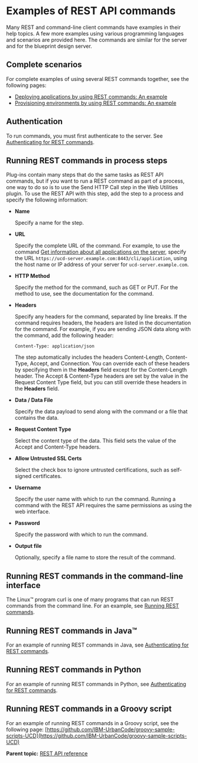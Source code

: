 # Examples of REST API commands

Many REST and command-line client commands have examples in their help topics. A few more examples using various programming languages and scenarios are provided here. The commands are similar for the server and for the blueprint design server.

## Complete scenarios

For complete examples of using several REST commands together, see the following pages:

-   [Deploying applications by using REST commands: An example](rest_api_ref_example.md)
-   [Provisioning environments by using REST commands: An example](rest_api_ref_provision_example.md)

## Authentication

To run commands, you must first authenticate to the server. See [Authenticating for REST commands](rest_api_ref_authenticating.md).

## Running REST commands in process steps

Plug-ins contain many steps that do the same tasks as REST API commands, but if you want to run a REST command as part of a process, one way to do so is to use the Send HTTP Call step in the Web Utilities plugin. To use the REST API with this step, add the step to a process and specify the following information:

-   **Name**

    Specify a name for the step.

-   **URL**

    Specify the complete URL of the command. For example, to use the command [Get information about all applications on the server](../../com.ibm.udeploy.api.doc/topics/rest_cli_application_get.md), specify the URL `https://ucd-server.example.com:8443/cli/application`, using the host name or IP address of your server for `ucd-server.example.com`.

-   **HTTP Method**

    Specify the method for the command, such as GET or PUT. For the method to use, see the documentation for the command.

-   **Headers**

    Specify any headers for the command, separated by line breaks. If the command requires headers, the headers are listed in the documentation for the command. For example, if you are sending JSON data along with the command, add the following header:

    ```
    Content-Type: application/json
    ```

    The step automatically includes the headers Content-Length, Content-Type, Accept, and Connection. You can override each of these headers by specifying them in the **Headers** field except for the Content-Length header. The Accept & Content-Type headers are set by the value in the Request Content Type field, but you can still override these headers in the **Headers** field.

-   **Data / Data File**

    Specify the data payload to send along with the command or a file that contains the data.

-   **Request Content Type**

    Select the content type of the data. This field sets the value of the Accept and Content-Type headers.

-   **Allow Untrusted SSL Certs**

    Select the check box to ignore untrusted certifications, such as self-signed certificates.

-   **Username**

    Specify the user name with which to run the command. Running a command with the REST API requires the same permissions as using the web interface.

-   **Password**

    Specify the password with which to run the command.

-   **Output file**

    Optionally, specify a file name to store the result of the command.


## Running REST commands in the command-line interface

The Linux™ program curl is one of many programs that can run REST commands from the command line. For an example, see [Running REST commands](rest_api_ref_using.md).

## Running REST commands in Java™

For an example of running REST commands in Java, see [Authenticating for REST commands](rest_api_ref_authenticating.md).

## Running REST commands in Python

For an example of running REST commands in Python, see [Authenticating for REST commands](rest_api_ref_authenticating.md).

## Running REST commands in a Groovy script

For an example of running REST commands in a Groovy script, see the following page: [https://github.com/IBM-UrbanCode/groovy-sample-scripts-UCD](https://github.com/IBM-UrbanCode/groovy-sample-scripts-UCD)

**Parent topic:** [REST API reference](../../com.ibm.udeploy.reference.doc/topics/rest_api_ref_overview.md)

